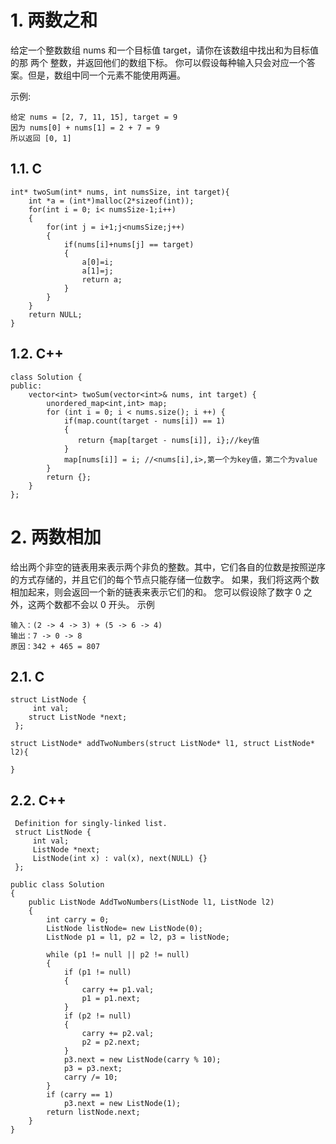 # 1. 两数之和
给定一个整数数组 nums 和一个目标值 target，请你在该数组中找出和为目标值的那 两个 整数，并返回他们的数组下标。
你可以假设每种输入只会对应一个答案。但是，数组中同一个元素不能使用两遍。

示例:
```
给定 nums = [2, 7, 11, 15], target = 9
因为 nums[0] + nums[1] = 2 + 7 = 9
所以返回 [0, 1]
```
## 1.1. C
```
int* twoSum(int* nums, int numsSize, int target){
    int *a = (int*)malloc(2*sizeof(int));
    for(int i = 0; i< numsSize-1;i++)
    {
        for(int j = i+1;j<numsSize;j++)
        {
            if(nums[i]+nums[j] == target)
            {
                a[0]=i;
                a[1]=j;
                return a;
            }
        }
    }
    return NULL;
}
```
## 1.2. C++
```
class Solution {
public:
    vector<int> twoSum(vector<int>& nums, int target) {
        unordered_map<int,int> map;
        for (int i = 0; i < nums.size(); i ++) {
            if(map.count(target - nums[i]) == 1) 
            {
               return {map[target - nums[i]], i};//key值    
            }
            map[nums[i]] = i; //<nums[i],i>,第一个为key值，第二个为value
        }
        return {};
    }
};
```
# 2. 两数相加
给出两个非空的链表用来表示两个非负的整数。其中，它们各自的位数是按照逆序的方式存储的，并且它们的每个节点只能存储一位数字。
如果，我们将这两个数相加起来，则会返回一个新的链表来表示它们的和。
您可以假设除了数字 0 之外，这两个数都不会以 0 开头。
示例
```
输入：(2 -> 4 -> 3) + (5 -> 6 -> 4)
输出：7 -> 0 -> 8
原因：342 + 465 = 807
```
## 2.1. C
```
struct ListNode {
     int val;
    struct ListNode *next;
 };
 
struct ListNode* addTwoNumbers(struct ListNode* l1, struct ListNode* l2){

}
```

## 2.2. C++
```
 Definition for singly-linked list.
 struct ListNode {
     int val;
     ListNode *next;
     ListNode(int x) : val(x), next(NULL) {}
 };

public class Solution
{
    public ListNode AddTwoNumbers(ListNode l1, ListNode l2)
    {
        int carry = 0;
        ListNode listNode= new ListNode(0);
        ListNode p1 = l1, p2 = l2, p3 = listNode;

        while (p1 != null || p2 != null)
        {
            if (p1 != null)
            {
                carry += p1.val;
                p1 = p1.next;
            }
            if (p2 != null)
            {
                carry += p2.val;
                p2 = p2.next;
            }
            p3.next = new ListNode(carry % 10);
            p3 = p3.next;
            carry /= 10;
        }
        if (carry == 1)
            p3.next = new ListNode(1);
        return listNode.next;
    }
}
```
